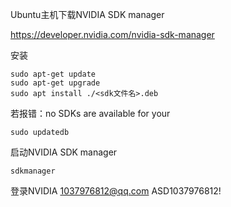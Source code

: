 
Ubuntu主机下载NVIDIA SDK manager

https://developer.nvidia.com/nvidia-sdk-manager

安装
```
sudo apt-get update
sudo apt-get upgrade
sudo apt install ./<sdk文件名>.deb
```

若报错：no SDKs are available for your
```
sudo updatedb
```

启动NVIDIA SDK manager
```
sdkmanager
```

登录NVIDIA
1037976812@qq.com
ASD1037976812!